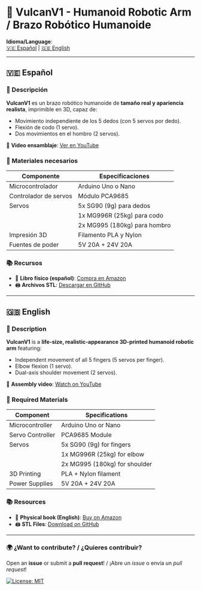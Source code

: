 # 🤖 VulcanV1 - Humanoid Robotic Arm / Brazo Robótico Humanoide

**Idioma/Language**:  
[🇻🇪 Español](#español) | [🇬🇧 English](#english)

---

<a name="español"></a>
## 🇻🇪 Español  

### 🚀 Descripción  
**VulcanV1** es un brazo robótico humanoide de **tamaño real y apariencia realista**, imprimible en 3D, capaz de:  
- Movimiento independiente de los 5 dedos (con 5 servos por dedo).  
- Flexión de codo (1 servo).  
- Dos movimientos en el hombro (2 servos).  

🎥 **Video ensamblaje**: [Ver en YouTube](https://youtu.be/lHEPIue6Ml0)  

### 🔧 Materiales necesarios  
| Componente               | Especificaciones                  |
|--------------------------|-----------------------------------|
| Microcontrolador         | Arduino Uno o Nano                |
| Controlador de servos    | Módulo PCA9685                   |
| Servos                   | 5x SG90 (9g) para dedos          |
|                          | 1x MG996R (25kg) para codo       |
|                          | 2x MG995 (180kg) para hombro     |
| Impresión 3D             | Filamento PLA y Nylon            |
| Fuentes de poder         | 5V 20A + 24V 20A                |

### 📚 Recursos  
- 📖 **Libro físico (español)**: [Compra en Amazon](https://www.amazon.com/-/es/IMPRESI%C3%93N-ENSAMBLAJE-ROB%C3%93TICO-HUMANOIDE-Spanish/dp/B08RTLKW3B)  
- 🖨️ **Archivos STL**: [Descargar en GitHub](https://github.com/KelvinRobotics/VulcanV1STLs)  

---

<a name="english"></a>
## 🇬🇧 English  

### 🚀 Description  
**VulcanV1** is a **life-size, realistic-appearance 3D-printed humanoid robotic arm** featuring:  
- Independent movement of all 5 fingers (5 servos per finger).  
- Elbow flexion (1 servo).  
- Dual-axis shoulder movement (2 servos).  

🎥 **Assembly video**: [Watch on YouTube](https://youtu.be/0z9FyuyzCs4)  

### 🔧 Required Materials  
| Component               | Specifications                   |
|-------------------------|----------------------------------|
| Microcontroller        | Arduino Uno or Nano             |
| Servo Controller       | PCA9685 Module                  |
| Servos                 | 5x SG90 (9g) for fingers        |
|                        | 1x MG996R (25kg) for elbow      |
|                        | 2x MG995 (180kg) for shoulder   |
| 3D Printing            | PLA + Nylon filament            |
| Power Supplies         | 5V 20A + 24V 20A               |

### 📚 Resources  
- 📖 **Physical book (English)**: [Buy on Amazon](https://www.amazon.com/-/es/GUIDE-PRINTING-ASSEMBLY-HUMANOID-ROBOTIC/dp/B08W7SQG3L)  
- 🖨️ **STL Files**: [Download on GitHub](https://github.com/KelvinRobotics/VulcanV1STLs)  

---

### 🌍 ¿Want to contribute? / ¿Quieres contribuir?  
Open an **issue** or submit a **pull request**! / ¡Abre un *issue* o envía un *pull request*!  

[![License: MIT](https://img.shields.io/badge/License-MIT-yellow.svg)](https://opensource.org/licenses/MIT)
